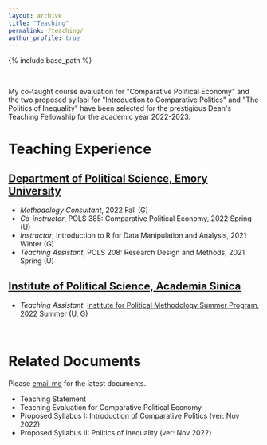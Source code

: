 ```yaml
---
layout: archive
title: "Teaching"
permalink: /teaching/
author_profile: true
---
```

{% include base_path %}

&nbsp;

My co-taught course evaluation for "Comparative Political Economy" and the two proposed syllabi for "Introduction to Comparative Politics" and "The Politics of Inequality" have been selected for the prestigious Dean's Teaching Fellowship for the academic year 2022-2023. 

# Teaching Experience


## [Department of Political Science, Emory University](http://polisci.emory.edu/home/)
* _Methodology Consultant_, 2022 Fall (G)
* _Co-instructor_, POLS 385: Comparative Political Economy, 2022 Spring (U)
* _Instructor_, Introduction to R for Data Manipulation and Analysis, 2021 Winter (G)
* _Teaching Assistant_, POLS 208: Research Design and Methods, 2021 Spring (U)

## [Institute of Political Science, Academia Sinica](https://www.ipsas.sinica.edu.tw/en/)
* _Teaching Assistant_, [Institute for Political Methodology Summer Program](http://www.ipmasia.org/), 2022 Summer (U, G)

&nbsp;
&nbsp;

# Related Documents
Please [email me](mailto:hsu.yumin.wang@emory.edu) for the latest documents.

* Teaching Statement 
* Teaching Evaluation for Comparative Political Economy
* Proposed Syllabus I: Introduction of Comparative Politics (ver: Nov 2022)
* Proposed Syllabus II: Politics of Inequality (ver: Nov 2022)
